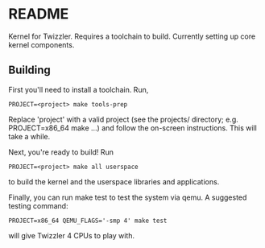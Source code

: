 # README #

Kernel for Twizzler. Requires a toolchain to build. Currently setting up core kernel components.

Building
--------

First you'll need to install a toolchain. Run,

	PROJECT=<project> make tools-prep

Replace 'project' with a valid project (see the projects/ directory; e.g. PROJECT=x86_64 make ...) and follow the on-screen instructions. This will take a while.

Next, you're ready to build! Run

	PROJECT=<project> make all userspace

to build the kernel and the userspace libraries and applications.

Finally, you can run make test to test the system via qemu. A suggested testing command:
	
	PROJECT=x86_64 QEMU_FLAGS='-smp 4' make test

will give Twizzler 4 CPUs to play with.

